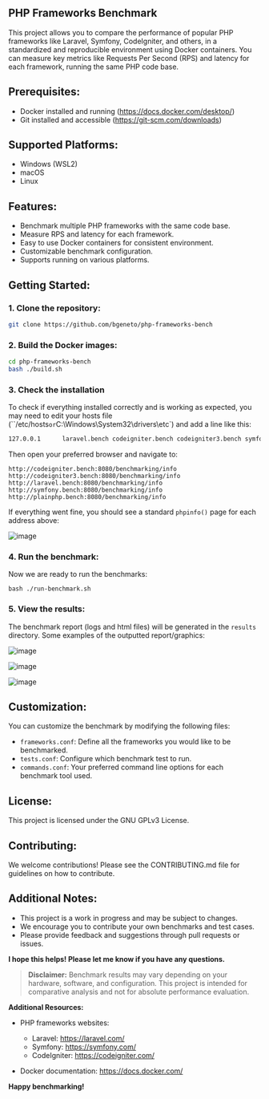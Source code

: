 ## PHP Frameworks Benchmark

This project allows you to compare the performance of popular PHP frameworks like Laravel, Symfony, CodeIgniter, and others, in a standardized and reproducible environment using Docker containers. You can measure key metrics like Requests Per Second (RPS) and latency for each framework, running the same PHP code base.

## Prerequisites:

- Docker installed and running (https://docs.docker.com/desktop/)
- Git installed and accessible (https://git-scm.com/downloads)

## Supported Platforms:

- Windows (WSL2)
- macOS
- Linux

## Features:

- Benchmark multiple PHP frameworks with the same code base.
- Measure RPS and latency for each framework.
- Easy to use Docker containers for consistent environment.
- Customizable benchmark configuration.
- Supports running on various platforms.

## Getting Started:

### 1.  Clone the repository:

```bash
git clone https://github.com/bgeneto/php-frameworks-bench
```

### 2. Build the Docker images:

```bash
cd php-frameworks-bench
bash ./build.sh
```

### 3. Check the installation

To check if everything installed correctly and is working as expected, you may need to edit your hosts file (``/etc/hosts` or `C:\Windows\System32\drivers\etc`) and add a line like this:

```bat
127.0.0.1      laravel.bench codeigniter.bench codeigniter3.bench symfony.bench plainphp.bench
```

Then open your preferred browser and navigate to: 

```
http://codeigniter.bench:8080/benchmarking/info
http://codeigniter3.bench:8080/benchmarking/info
http://laravel.bench:8080/benchmarking/info
http://symfony.bench:8080/benchmarking/info
http://plainphp.bench:8080/benchmarking/info
```

If everything went fine, you should see a standard `phpinfo()` page for each address above:

![image](https://github.com/bgeneto/php-frameworks-bench/assets/473074/82b1fb4d-c1c6-46fb-ab46-ea919be10632)

### 4. Run the benchmark:

Now we are ready to run the benchmarks:

```
bash ./run-benchmark.sh
```


### 5. View the results:

The benchmark report (logs and html files) will be generated in the `results` directory. Some examples of the outputted report/graphics:

![image](https://github.com/bgeneto/php-frameworks-bench/assets/473074/8b4e0db8-3d1f-48cc-b54a-c4e372fd6bdf)

![image](https://github.com/bgeneto/php-frameworks-bench/assets/473074/8e16e038-92aa-4db5-80d6-0d27d5a69fbc)

![image](https://github.com/bgeneto/php-frameworks-bench/assets/473074/0c542ae4-bde6-4cb3-99f1-886c342e3bc0)

## Customization:

You can customize the benchmark by modifying the following files:

- `frameworks.conf`: Define all the frameworks you would like to be benchmarked.
- `tests.conf`: Configure which benchmark test to run.
- `commands.conf`: Your preferred command line options for each benchmark tool used.


## License:

This project is licensed under the GNU GPLv3 License.


## Contributing:

We welcome contributions! Please see the CONTRIBUTING.md file for guidelines on how to contribute.


## Additional Notes:

- This project is a work in progress and may be subject to changes.
- We encourage you to contribute your own benchmarks and test cases.
- Please provide feedback and suggestions through pull requests or issues.



**I hope this helps! Please let me know if you have any questions.**



> **Disclaimer:** Benchmark results may vary depending on your hardware, software, and configuration. This project is intended for comparative analysis and not for absolute performance evaluation.



**Additional Resources:**

- PHP frameworks websites:

  - Laravel: https://laravel.com/
  - Symfony: https://symfony.com/
  - CodeIgniter: https://codeigniter.com/
- Docker documentation: https://docs.docker.com/



**Happy benchmarking!**

